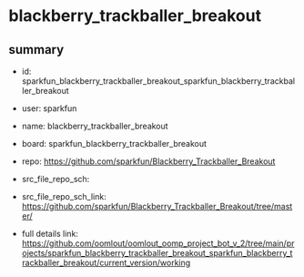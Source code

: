 # blackberry_trackballer_breakout
 
## summary 
* id: sparkfun_blackberry_trackballer_breakout_sparkfun_blackberry_trackballer_breakout
* user: sparkfun
* name: blackberry_trackballer_breakout
* board: sparkfun_blackberry_trackballer_breakout
* repo: https://github.com/sparkfun/Blackberry_Trackballer_Breakout



* src_file_repo_sch: 
* src_file_repo_sch_link: https://github.com/sparkfun/Blackberry_Trackballer_Breakout/tree/master/
* full details link: https://github.com/oomlout/oomlout_oomp_project_bot_v_2/tree/main/projects/sparkfun_blackberry_trackballer_breakout_sparkfun_blackberry_trackballer_breakout/current_version/working  







